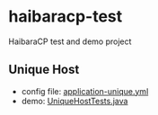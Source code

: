 # haibaracp-test
HaibaraCP test and demo project

## Unique Host

- config file: [application-unique.yml](src/main/resources/application-unique.yml)
- demo: [UniqueHostTests.java](src/test/java/io/github/hligaty/haibaracp/UniqueHostTests.java)
